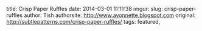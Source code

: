 title: Crisp Paper Ruffles
date: 2014-03-01 11:11:38
imgur: 
slug: crisp-paper-ruffles
author: Tish
authorsite: http://www.ayonnette.blogspot.com
original: http://subtlepatterns.com/crisp-paper-ruffles/
tags: featured,
